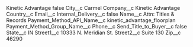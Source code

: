 <?xml version="1.0" encoding="UTF-8"?>
<CustomMetadata xmlns="http://soap.sforce.com/2006/04/metadata" xmlns:xsi="http://www.w3.org/2001/XMLSchema-instance" xmlns:xsd="http://www.w3.org/2001/XMLSchema">
    <label>Kinetic Advantage</label>
    <protected>false</protected>
    <values>
        <field>City__c</field>
        <value xsi:type="xsd:string">Carmel</value>
    </values>
    <values>
        <field>Company__c</field>
        <value xsi:type="xsd:string">Kinetic Advantage</value>
    </values>
    <values>
        <field>Country__c</field>
        <value xsi:nil="true"/>
    </values>
    <values>
        <field>Email__c</field>
        <value xsi:nil="true"/>
    </values>
    <values>
        <field>Internal_Delivery__c</field>
        <value xsi:type="xsd:boolean">false</value>
    </values>
    <values>
        <field>Name__c</field>
        <value xsi:type="xsd:string">Attn: Titles &amp; Records</value>
    </values>
    <values>
        <field>Payment_Method_API_Name__c</field>
        <value xsi:type="xsd:string">kinetic_advantage_floorplan</value>
    </values>
    <values>
        <field>Payment_Method_Group_Name__c</field>
        <value xsi:nil="true"/>
    </values>
    <values>
        <field>Phone__c</field>
        <value xsi:nil="true"/>
    </values>
    <values>
        <field>Send_Title_to_Buyer__c</field>
        <value xsi:type="xsd:boolean">false</value>
    </values>
    <values>
        <field>State__c</field>
        <value xsi:type="xsd:string">IN</value>
    </values>
    <values>
        <field>Street1__c</field>
        <value xsi:type="xsd:string">10333 N. Meridian St.</value>
    </values>
    <values>
        <field>Street2__c</field>
        <value xsi:type="xsd:string">Suite 130</value>
    </values>
    <values>
        <field>Zip__c</field>
        <value xsi:type="xsd:string">46290</value>
    </values>
</CustomMetadata>
